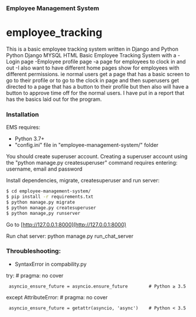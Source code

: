 ### Employee Management System
# employee_tracking
This is a basic employee tracking system written in Django and Python
Python
Django
MYSQL
HTML
Basic Employee Tracking System with a 
      -Login page
      -Employee profile page
      -a page for employees to clock in and out
      -I also want to have different home pages show for employees with different permissions. ie normal users get a page that has a basic screen to go to their profile or to go         to the clock in page and then superusers get directed to a page that has a button to their profile but then also will have a button to approve time off for the normal users.      I have put in a report that has the basics laid out for the program.

### Installation

EMS requires:
- Python 3.7+
- "config.ini" file in "employee-management-system/" folder

You should create superuser account. 
Creating a superuser account using the "python manage.py createsuperuser" command requires entering: username, email and password

Install dependencies, migrate, createsuperuser and run server:

```sh
$ cd employee-management-system/
$ pip install -r requirements.txt 
$ python manage.py migrate
$ python manage.py createsuperuser
$ python manage,py runserver
```

Go to [http://127.0.0.1:8000](http://127.0.0.1:8000)

Run chat server: python manage.py run_chat_server


### Throubleshooting:

- SyntaxError in compability.py

 try:                                                     # pragma: no cover 

     asyncio_ensure_future = asyncio.ensure_future        # Python ≥ 3.5 

 except AttributeError:                                   # pragma: no cover 

     asyncio_ensure_future = getattr(asyncio, 'async')    # Python < 3.5 
     